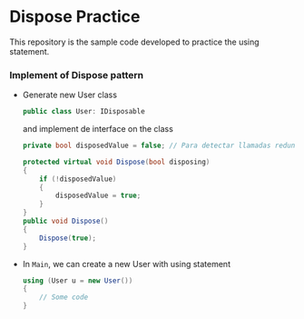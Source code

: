 # Dispose Practice

This repository is the sample code developed to practice the using statement.


### Implement of Dispose pattern

  *	Generate new User class
    ```C#
	public class User: IDisposable
	```
	and implement de interface on the class
	```C#
	private bool disposedValue = false; // Para detectar llamadas redundantes

	protected virtual void Dispose(bool disposing)
	{
		if (!disposedValue)
		{
			disposedValue = true;
		}
	}
	public void Dispose()
	{
		Dispose(true);
	}
	```


*   In  `Main`, we can create a new User with using statement
	```C#
	using (User u = new User())
	{
        // Some code	
    }
    ```